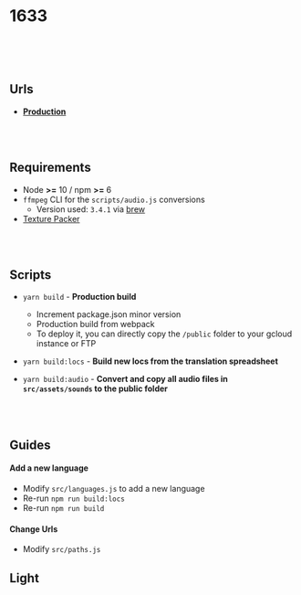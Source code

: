 # 1633

<br><br><br>

## Urls
- [**Production**](https://1633.com)

<br><br>

## Requirements
- Node **>=** 10 / npm **>=** 6
- `ffmpeg` CLI for the `scripts/audio.js` conversions
  - Version used: `3.4.1` via [brew](https://github.com/Homebrew/brew)
- [Texture Packer](https://www.codeandweb.com/texturepacker)

<br><br>

## Scripts
- `yarn build` - **Production build**
  - Increment package.json minor version
  - Production build from webpack
  - To deploy it, you can directly copy the `/public` folder to your gcloud instance or FTP

- `yarn build:locs` - **Build new locs from the translation spreadsheet**
- `yarn build:audio` - **Convert and copy all audio files in `src/assets/sounds` to the public folder**


<br><br>

## Guides

#### Add a new language
 - Modify `src/languages.js` to add a new language
 - Re-run `npm run build:locs`
 - Re-run `npm run build`

#### Change Urls
 - Modify `src/paths.js`

 ## Light



